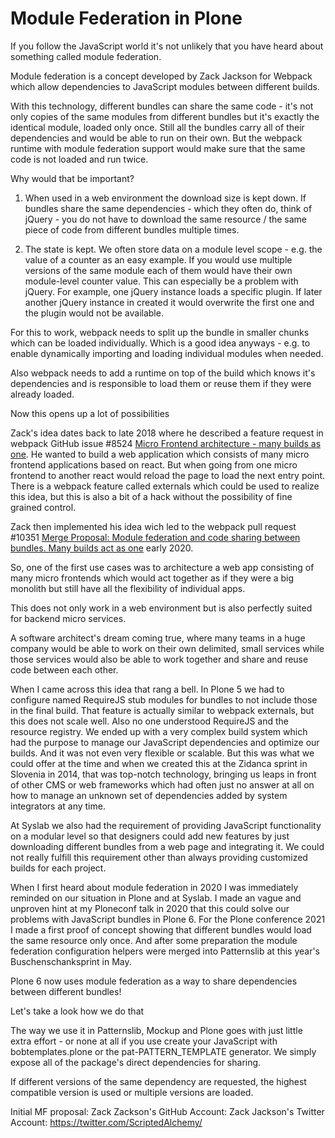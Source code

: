 # Module Federation in Plone

If you follow the JavaScript world it's not unlikely that you have heard about something called module federation.

Module federation is a concept developed by Zack Jackson for Webpack which allow dependencies to JavaScript modules between different builds.

With this technology, different bundles can share the same code - it's not only copies of the same modules from different bundles but it's exactly the identical module, loaded only once. Still all the bundles carry all of their dependencies and would be able to run on their own. But the webpack runtime with module federation support would make sure that the same code is not loaded and run twice.


Why would that be important?

1) When used in a web environment the download size is kept down. If bundles share the same dependencies - which they often do, think of jQuery - you do not have to download the same resource / the same piece of code from different bundles multiple times.

2) The state is kept. We often store data on a module level scope - e.g. the value of a counter as an easy example. If you would use multiple versions of the same module each of them would have their own module-level counter value.
This can especially be a problem with jQuery. For example, one jQuery instance loads a specific plugin. If later another jQuery instance in created it would overwrite the first one and the plugin would not be available.

For this to work, webpack needs to split up the bundle in smaller chunks which can be loaded individually. Which is a good idea anyways - e.g. to enable dynamically importing and loading individual modules when needed.

Also webpack needs to add a runtime on top of the build which knows it's dependencies and is responsible to load them or reuse them if they were already loaded.


Now this opens up a lot of possibilities

Zack's idea dates back to late 2018 where he described a feature request in webpack GitHub issue #8524 [Micro Frontend architecture - many builds as one](https://github.com/webpack/webpack/issues/8524). He wanted to build a web application which consists of many micro frontend applications based on react. But when going from one micro frontend to another react would reload the page to load the next entry point. There is a webpack feature called externals which could be used to realize this idea, but this is also a bit of a hack without the possibility of fine grained control.

Zack then implemented his idea wich led to the webpack pull request #10351 [Merge Proposal: Module federation and code sharing between bundles. Many builds act as one](https://github.com/webpack/webpack/issues/10352) early 2020.

So, one of the first use cases was to architecture a web app consisting of many micro frontends which would act together as if they were a big monolith but still have all the flexibility of individual apps.

This does not only work in a web environment but is also perfectly suited for backend micro services.

A software architect's dream coming true, where many teams in a huge company would be able to work on their own delimited, small services while those services would also be able to work together and share and reuse code between each other.

When I came across this idea that rang a bell. In Plone 5 we had to configure named RequireJS stub modules for bundles to not include those in the final build. That feature is actually similar to webpack externals, but this does not scale well. Also no one understood RequireJS and the resource registry. We ended up with a very complex build system which had the purpose to manage our JavaScript dependencies and optimize our builds. And it was not even very flexible or scalable. But this was what we could offer at the time and when we created this at the Zidanca sprint in Slovenia in 2014, that was top-notch technology, bringing us leaps in front of other CMS or web frameworks which had often just no answer at all on how to manage an unknown set of dependencies added by system integrators at any time.

At Syslab we also had the requirement of providing JavaScript functionality on a modular level so that designers could add new features by just downloading different bundles from a web page and integrating it. We could not really fulfill this requirement other than always providing customized builds for each project.

When I first heard about module federation in 2020 I was immediately reminded on our situation in Plone and at Syslab. I made an vague and unproven hint at my Ploneconf talk in 2020 that this could solve our problems with JavaScript bundles in Plone 6. For the Plone conference 2021 I made a first proof of concept showing that different bundles would load the same resource only once. And after some preparation the module federation configuration helpers were merged into Patternslib at this year's Buschenschanksprint in May.

Plone 6 now uses module federation as a way to share dependencies between different bundles!


Let's take a look how we do that

The way we use it in Patternslib, Mockup and Plone goes with just little extra effort - or none at all if you use create your JavaScript with bobtemplates.plone or the pat-PATTERN_TEMPLATE generator. We simply expose all of the package's direct dependencies for sharing.

If different versions of the same dependency are requested, the highest compatible version is used or multiple versions are loaded.




Initial MF proposal:
Zack Zackson's GitHub Account:
Zack Jackson's Twitter Account: https://twitter.com/ScriptedAlchemy/



